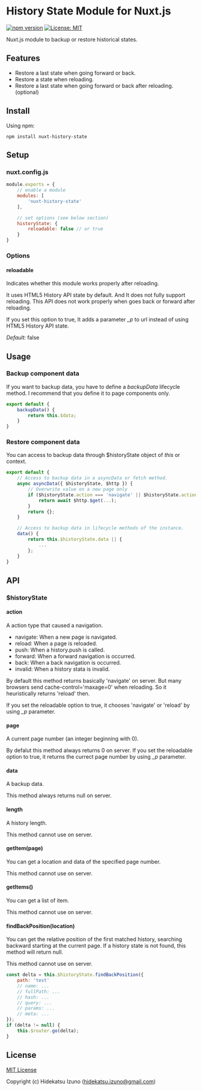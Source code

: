 # History State Module for Nuxt.js 

[![npm version](https://badge.fury.io/js/nuxt-history-state.svg)](https://badge.fury.io/js/nuxt-history-state)
[![License: MIT](https://img.shields.io/badge/License-MIT-blue.svg)](LICENSE)

Nuxt.js module to backup or restore historical states.

## Features

- Restore a last state when going forward or back.
- Restore a state when reloading.
- Restore a last state when going forward or back after reloading. (optional)

## Install

Using npm:

```
npm install nuxt-history-state
```

## Setup

### nuxt.config.js

```javascript
module.exports = {
    // enable a module
    modules: [
        'nuxt-history-state'
    ],

    // set options (see below section)
    historyState: {
        reloadable: false // or true
    }
}
```

### Options

#### reloadable

Indicates whether this module works properly after reloading.

It uses HTML5 History API state by default. And It does not fully support reloading. 
This API does not work properly when goes back or forward after reloading. 

If you set this option to true, It adds a parameter *_p* to url instead of using 
HTML5 History API state.

*Default:* false

## Usage

### Backup component data

If you want to backup data, you have to define a *backupData* lifecycle method.
I recommend that you define it to page components only.

```javascript
export default {
    backupData() {
        return this.$data;
    }
}
```

### Restore component data

You can access to backup data through $historyState object of *this* or context.

```javascript
export default {
    // Access to backup data in a asyncData or fetch method.
    async asyncData({ $historyState, $http }) {
        // Overwrite value on a new page only
        if ($historyState.action === 'navigate' || $historyState.action === 'push') {
            return await $http.$get(...);
        }
        return {};
    }

    // Access to backup data in lifecycle methods of the instance.
    data() {
        return this.$historyState.data || {
            ...
        };
    }
}
```

## API

### $historyState

#### action

A action type that caused a navigation.

- navigate: When a new page is navigated.
- reload: When a page is reloaded.
- push: When a history.push is called.
- forward: When a forward navigation is occurred.
- back: When a back navigation is occurred.
- invalid: When a history stata is invalid.

By default this method returns basically 'navigate' on server. 
But many browsers send cache-control='maxage=0' when reloading.
So it heuristically returns 'reload' then.

If you set the reloadable option to true, it chooses 'navigate'
or 'reload' by using *_p* parameter.

#### page

A current page number (an integer beginning with 0).

By defalut this method always returns 0 on server.
If you set the reloadable option to true, it returns the currect
page number by using *_p* parameter.

#### data

A backup data.

This method always returns null on server.

#### length

A history length.

This method cannot use on server.

#### getItem(page)

You can get a location and data of the specified page number.

This method cannot use on server.

#### getItems()

You can get a list of item.

This method cannot use on server.

#### findBackPosition(location)

You can get the relative position of the first matched history, 
searching backward starting at the current page.
If a history state is not found, this method will return null.

This method cannot use on server.

```javascript
const delta = this.$historyState.findBackPosition({
    path: 'test'
    // name: ...
    // fullPath: ...
    // hash: ...
    // query: ...
    // params: ...
    // meta: ...
});
if (delta != null) {
    this.$router.go(delta);
}
```

## License

[MIT License](./LICENSE)

Copyright (c) Hidekatsu Izuno (hidekatsu.izuno@gmail.com)
